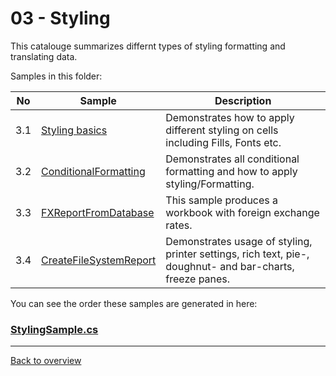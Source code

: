 ﻿# 03 - Styling
This catalouge summarizes differnt types of styling formatting and translating data.

Samples in this folder:

|No|Sample|Description|
|---|---|-----------------|
|3.1|[Styling basics](<01-Styling basics/Readme.md/>)| Demonstrates how to apply different styling on cells including Fills, Fonts etc. |
|3.2|[ConditionalFormatting](<02-ConditionalFormatting/Readme.md/>)| Demonstrates all conditional formatting and how to apply styling/Formatting. |
|3.3|[FXReportFromDatabase](<03-FXReportFromDatabase/Readme.md/>)| This sample produces a workbook with foreign exchange rates. |
|3.4|[CreateFileSystemReport](<04-CreateFileSystemReport/Readme.md/>)|Demonstrates usage of styling, printer settings, rich text, pie-, doughnut- and bar-charts, freeze panes.|

You can see the order these samples are generated in here:
### [StylingSample.cs](StylingSample.cs)

---
[Back to overview](..%2FReadme.md)